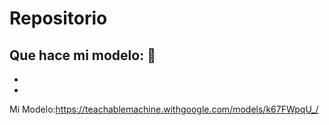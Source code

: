 # Repositorio
Que hace mi modelo: 🧮
-
-
-
Mi Modelo:https://teachablemachine.withgoogle.com/models/k67FWpqU_/
